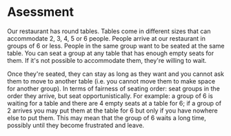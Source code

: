 # Asessment
Our restaurant has round tables. Tables come in different sizes that can accommodate 2, 3, 4, 5 or 6 people. People arrive at our restaurant in groups of 6 or less. People in the same group want to be seated at the same table. You can seat a group at any table that has enough empty seats for them. If it's not possible to accommodate them, they're willing to wait.

Once they're seated, they can stay as long as they want and you cannot ask them to move to another table (i.e. you cannot move them to make space for another group). In terms of fairness of seating order: seat groups in the order they arrive, but seat opportunistically. For example: a group of 6 is waiting for a table and there are 4 empty seats at a table for 6; if a group of 2 arrives you may put them at the table for 6 but only if you have nowhere else to put them. This may mean that the group of 6 waits a long time, possibly until they become frustrated and leave.